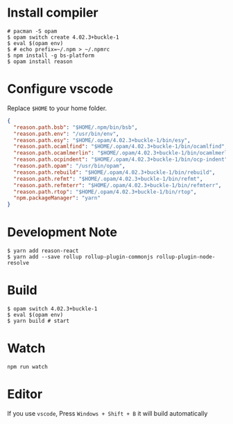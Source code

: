 # Install compiler
```
# pacman -S opam
$ opam switch create 4.02.3+buckle-1
$ eval $(opam env)
$ # echo prefix=~/.npm > ~/.npmrc
$ npm install -g bs-platform
$ opam install reason
```

# Configure vscode
Replace `$HOME` to your home folder.
```json
{
  "reason.path.bsb": "$HOME/.npm/bin/bsb",
  "reason.path.env": "/usr/bin/env",
  "reason.path.esy": "$HOME/.opam/4.02.3+buckle-1/bin/esy",
  "reason.path.ocamlfind": "$HOME/.opam/4.02.3+buckle-1/bin/ocamlfind",
  "reason.path.ocamlmerlin": "$HOME/.opam/4.02.3+buckle-1/bin/ocamlmerlin",
  "reason.path.ocpindent": "$HOME/.opam/4.02.3+buckle-1/bin/ocp-indent",
  "reason.path.opam": "/usr/bin/opam",
  "reason.path.rebuild": "$HOME/.opam/4.02.3+buckle-1/bin/rebuild",
  "reason.path.refmt": "$HOME/.opam/4.02.3+buckle-1/bin/refmt",
  "reason.path.refmterr": "$HOME/.opam/4.02.3+buckle-1/bin/refmterr",
  "reason.path.rtop": "$HOME/.opam/4.02.3+buckle-1/bin/rtop",
  "npm.packageManager": "yarn"
}
```

# Development Note
```
$ yarn add reason-react
$ yarn add --save rollup rollup-plugin-commonjs rollup-plugin-node-resolve
```

# Build
```
$ opam switch 4.02.3+buckle-1
$ eval $(opam env)
$ yarn build # start
```

# Watch

```
npm run watch
```


# Editor
If you use `vscode`, Press `Windows + Shift + B` it will build automatically